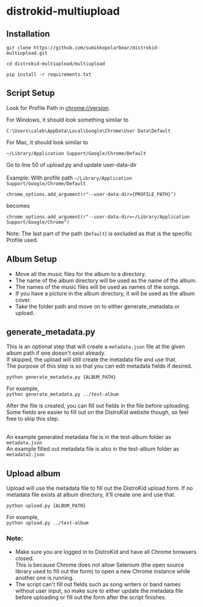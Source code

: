 # distrokid-multiupload
## Installation

```
git clone https://github.com/sumikkopolarbear/distrokid-multiupload.git
```

```
cd distrokid-multiupload/multiupload
```

```
pip install -r requirements.txt
```

## Script Setup
Look for Profile Path in [chrome://version](chrome://version/).

For Windows, it should look something similar to 
```
C:\Users\caleb\AppData\Local\Google\Chrome\User Data\Default
```
For Mac, it should look similar to
```
~/Library/Application Support/Google/Chrome/Default
```

Go to line 50 of upload.py and update user-data-dir<br><br>
Example:
With profile path `~/Library/Application Support/Google/Chrome/Default`
```
chrome_options.add_argument(r"--user-data-dir={PROFILE_PATH}")
```
becomes
```
chrome_options.add_argument(r"--user-data-dir=~/Library/Application Support/Google/Chrome")
```

Note: The last part of the path (`Default`) is excluded as that is the specific Profile used.

## Album Setup 
- Move all the music files for the album to a directory.
- The name of the album directory will be used as the name of the album.
- The names of the music files will be used as names of the songs.
- If you have a picture in the album directory, it will be used as the album cover.
- Take the folder path and move on to either generate_metadata or upload.

## generate_metadata.py
This is an optional step that will create a `metadata.json` file at the given album path if one doesn't exist already. <br>
If skipped, the upload will still create the metadata file and use that.<br>
The purpose of this step is so that you can edit metadata fields if desired.

`python generate_metadata.py {ALBUM_PATH}`

For example,<br>
`python generate_metadata.py ../test-album`

After the file is created, you can fill out fields in the file before uploading.<br>
Some fields are easier to fill out on the DistroKid website though, so feel free to skip this step.<br><br>

An example generated metadata file is in the test-album folder as `metadata.json`<br>
An example filled out metadata file is also in the test-album folder as `metadata2.json`

## Upload album
Upload will use the metadata file to fill out the DistroKid upload form.
If no metadata file exists at album directory, it'll create one and use that. <br>

`python upload.py {ALBUM_PATH}`

For example,<br>
`python upload.py ../test-album`

### Note:
- Make sure you are logged in to DistroKid and have all Chrome browsers closed. <br> This is because Chrome does not allow Selenium (the open source library used to fill out the form) to open a new Chrome instance while another one is running.
- The script can't fill out fields such as song writers or band names without user input, so make sure to either update the metadata file before uploading or fill out the form after the script finishes.
